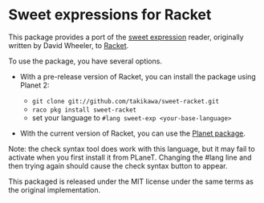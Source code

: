 Sweet expressions for Racket
============================

This package provides a port of the [sweet
expression](http://www.dwheeler.com/readable/) reader, originally written by
David Wheeler, to [Racket](http://www.racket-lang.org).

To use the package, you have several options.

* With a pre-release version of Racket, you can install the package using Planet 2:
  - `git clone git://github.com/takikawa/sweet-racket.git`
  - `raco pkg install sweet-racket`
  - set your language to `#lang sweet-exp <your-base-language>`

* With the current version of Racket, you can use the
  [Planet package](http://planet.racket-lang.org/display.ss?package=sweet.plt&owner=asumu).

Note: the check syntax tool does work with this language, but
it may fail to activate when you first install it from PLaneT.
Changing the #lang line and then trying again should cause the
check syntax button to appear.

This packaged is released under the MIT license under the
same terms as the original implementation.
